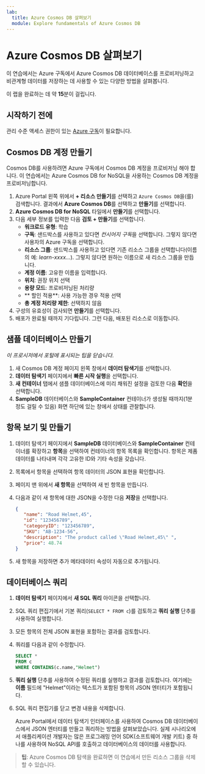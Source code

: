 ```yaml
---
lab:
  title: Azure Cosmos DB 살펴보기
  module: Explore fundamentals of Azure Cosmos DB
---
```

# Azure Cosmos DB 살펴보기

이 연습에서는 Azure 구독에서 Azure Cosmos DB 데이터베이스를 프로비저닝하고 비관계형 데이터를 저장하는 데 사용할 수 있는 다양한 방법을 살펴봅니다.

이 랩을 완료하는 데 약 **15**분이 걸립니다.

## 시작하기 전에

관리 수준 액세스 권한이 있는 [Azure 구독](https://azure.microsoft.com/free)이 필요합니다.

## Cosmos DB 계정 만들기

Cosmos DB를 사용하려면 Azure 구독에서 Cosmos DB 계정을 프로비저닝 해야 합니다. 이 연습에서는 Azure Cosmos DB for NoSQL을 사용하는 Cosmos DB 계정을 프로비저닝합니다.

1. Azure Portal 왼쪽 위에서 **+ 리소스 만들기**를 선택하고 `Azure Cosmos DB`을(를) 검색합니다.  결과에서 **Azure Cosmos DB**를 선택하고 **만들기**를 선택합니다.
1. **Azure Cosmos DB for NoSQL** 타일에서 **만들기**를 선택합니다.
1. 다음 세부 정보를 입력한 다음 **검토 + 만들기**를 선택합니다.
    - **워크로드 유형**: 학습
    - **구독**: 샌드박스를 사용하고 있다면 *컨시어지 구독*을 선택합니다. 그렇지 않다면 사용자의 Azure 구독을 선택합니다.
    - **리소스 그룹**: 샌드박스를 사용하고 있다면 기존 리소스 그룹을 선택합니다(이름의 예: *learn-xxxx...*). 그렇지 않다면 원하는 이름으로 새 리소스 그룹을 만듭니다.
    - **계정 이름**: 고유한 이름을 입력합니다.
    - **위치**: 권장 위치 선택
    - **용량 모드**: 프로비저닝된 처리량
    - ** 할인 적용**: 사용 가능한 경우 적용 선택
    - **총 계정 처리량 제한**: 선택하지 않음
1. 구성의 유효성이 검사되면 **만들기**를 선택합니다.
1. 배포가 완료될 때까지 기다립니다. 그런 다음, 배포된 리소스로 이동합니다.

## 샘플 데이터베이스 만들기

*이 프로시저에서 포털에 표시되는 팁을 닫습니다*.

1. 새 Cosmos DB 계정 페이지 왼쪽 창에서 **데이터 탐색기**를 선택합니다.
1. **데이터 탐색기** 페이지에서 **빠른 시작 실행**을 선택합니다.
1. **새 컨테이너** 탭에서 샘플 데이터베이스에 미리 채워진 설정을 검토한 다음 **확인**을 선택합니다.
1. **SampleDB** 데이터베이스와 **SampleContainer** 컨테이너가 생성될 때까지(1분 정도 걸릴 수 있음) 화면 하단에 있는 창에서 상태를 관찰합니다.

## 항목 보기 및 만들기

1. 데이터 탐색기 페이지에서 **SampleDB** 데이터베이스와 **SampleContainer** 컨테이너를 확장하고 **항목**을 선택하여 컨테이너의 항목 목록을 확인합니다. 항목은 제품 데이터를 나타내며 각각 고유한 ID와 기타 속성을 갖습니다.
1. 목록에서 항목을 선택하여 항목 데이터의 JSON 표현을 확인합니다.
1. 페이지 맨 위에서 **새 항목**을 선택하여 새 빈 항목을 만듭니다.
1. 다음과 같이 새 항목에 대한 JSON을 수정한 다음 **저장**을 선택합니다.

    ```json
   {
       "name": "Road Helmet,45",
       "id": "123456789",
       "categoryID": "123456789",
       "SKU": "AB-1234-56",
       "description": "The product called \"Road Helmet,45\" ",
       "price": 48.74
   }
    ```

1. 새 항목을 저장하면 추가 메타데이터 속성이 자동으로 추가됩니다.

## 데이터베이스 쿼리

1. **데이터 탐색기** 페이지에서 **새 SQL 쿼리** 아이콘을 선택합니다.
1. SQL 쿼리 편집기에서 기본 쿼리(`SELECT * FROM c`)를 검토하고 **쿼리 실행** 단추를 사용하여 실행합니다.
1. 모든 항목의 전체 JSON 표현을 포함하는 결과를 검토합니다.
1. 쿼리를 다음과 같이 수정합니다.

    ```sql
   SELECT *
   FROM c
   WHERE CONTAINS(c.name,"Helmet")
    ```

1. **쿼리 실행** 단추를 사용하여 수정된 쿼리를 실행하고 결과를 검토합니다. 여기에는 **이름** 필드에 "Helmet"이라는 텍스트가 포함된 항목의 JSON 엔터티가 포함됩니다.
1. SQL 쿼리 편집기를 닫고 변경 내용을 삭제합니다.

    Azure Portal에서 데이터 탐색기 인터페이스를 사용하여 Cosmos DB 데이터베이스에서 JSON 엔터티를 만들고 쿼리하는 방법을 살펴보았습니다. 실제 시나리오에서 애플리케이션 개발자는 많은 프로그래밍 언어 SDK(소프트웨어 개발 키트) 중 하나를 사용하여 NoSQL API를 호출하고 데이터베이스의 데이터를 사용합니다.

> **팁**: Azure Cosmos DB 탐색을 완료하면 이 연습에서 만든 리소스 그룹을 삭제할 수 있습니다.
